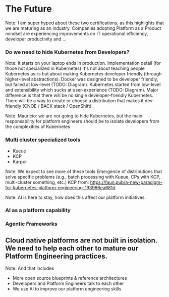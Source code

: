 # The Future


<!-- .slide: data-background="./img/certifications.png" data-background-size="contain" -->

Note: 
I am super hyped about these two certifications, as this highlights that we are maturing as an industry. Companies adopting Platform as a Product mindset are experiencing improvements on IT operational efficiency, developer productivity and ... 


### Do we need to hide Kubernetes from Developers?

Note:
It starts on your laptop ends in production.
Implementation detail (for those not specialized in Kubernetes)
It's not about teaching people Kubernetes as-is but about making Kubernetes developer friendly (through higher-level abstractions).
Docker was designed to be developer friendly, but failed at low-level (TODO: Diagram).
Kubernetes started from low-level and extensibility which sucks at user-experience (TODO: Diagram).
Major difference is that there will be no single developer-friendly Kubernetes. There will be a way to create or choose a distribution that makes it dev-friendly (CNOE / BACK stack / OpenShift).


<!-- .slide: data-background="./img/from-laptop-to-prod.png" data-background-size="contain" data-background-color="black" -->


<!-- .slide: data-background="./img/app-dev-working-group.png" data-background-size="contain" -->


<!-- .slide: data-background="./img/app-dev-track.png" data-background-size="contain" -->


<!-- .slide: data-background="./img/TAG-new-structure.png" data-background-size="contain" -->

Note:
Mauricio: we are not going to hide Kubernetes, but the main responsability for platform engineers should be to isolate developers from the complexities of Kubernetes


### Multi cluster specialized tools

- Kueue
- KCP
- Karpor


<!-- .slide: data-background="./img/kueue.png" data-background-size="contain" -->


<!-- .slide: data-background="./img/kcp.png" data-background-size="contain" -->


<!-- .slide: data-background="./img/karpor.png" data-background-size="contain" -->

Note: 
We expect to see more of these tools
Emergence of distributions that solve specific problems (e.g., batch processing with Kueue, CPs with KCP, multi-cluster something, etc.)
KCP from: https://faun.pub/a-new-paradigm-for-kubernetes-platform-engineering-193966ea681d


<!-- .slide: data-background="./img/ai.png" data-background-size="contain" -->

Note: 
AI is here to stay, how does this affect our platform initiatives. 


### AI as a platform capability


<!-- .slide: data-background="./img/dapr-conversation-api.png" data-background-size="contain" -->


<!-- .slide: data-background="./img/envoy-ai-gateway.png" data-background-size="contain" -->


### Agentic Frameworks


<!-- .slide: data-background="./img/ai-agents.png" data-background-size="contain" -->


<!-- .slide: data-background="./img/dapr-agents.jpg" data-background-size="contain" -->


## Cloud native platforms are not built in isolation. We need to help each other to mature our Platform Engineering practices.

Note: 
And that includes
- More open source blueprints & reference architectures
- Developers and Platform Engineers talk to each other
- We use AI to improve our platform engineering skills
